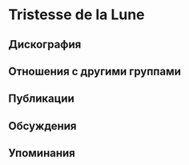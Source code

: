# Tristesse de la Lune



## Дискография


## Отношения с другими группами


## Публикации


## Обсуждения


## Упоминания

